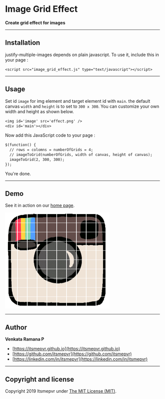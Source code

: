 Image Grid Effect
=======================

**Create grid effect for images**

------

## Installation

justify-multiple-images depends on plain javascript. To use it, include this in your page :

    <script src="image_grid_effect.js" type="text/javascript"></script>

------

## Usage

Set id `image` for img element and target element id with `main`. the default canvas `width` and `height` is to set to `300 x 300`. You can customize your own width and height as shown below.

    <img id='image' src='effect.png' />
    <div id='main'></div>

Now add this JavaScript code to your page :

    $(function() {
      // rows = colomns = numberOfGrids = 4;
      // imageToGrid(numberOfGrids, width of canvas, height of canvas); 
      imageToGrid(2, 300, 300);
    });

You're done.

------

## Demo

See it in action on our [home page](https://itsmepvr.github.io/projects/image-grid-effect/).

<img src='files/effect.png' />

------

## Author

**Venkata Ramana P**

+ [https://itsmepvr.github.io](https://itsmepvr.github.io)
+ [https://github.com/itsmepvr](https://github.com/itsmepvr)
+ [https://linkedin.com/in/itsmepvr](https://linkedin.com/in/itsmepvr)


------

## Copyright and license

Copyright 2019 Itsmepvr under [The MIT License (MIT)](LICENSE).
